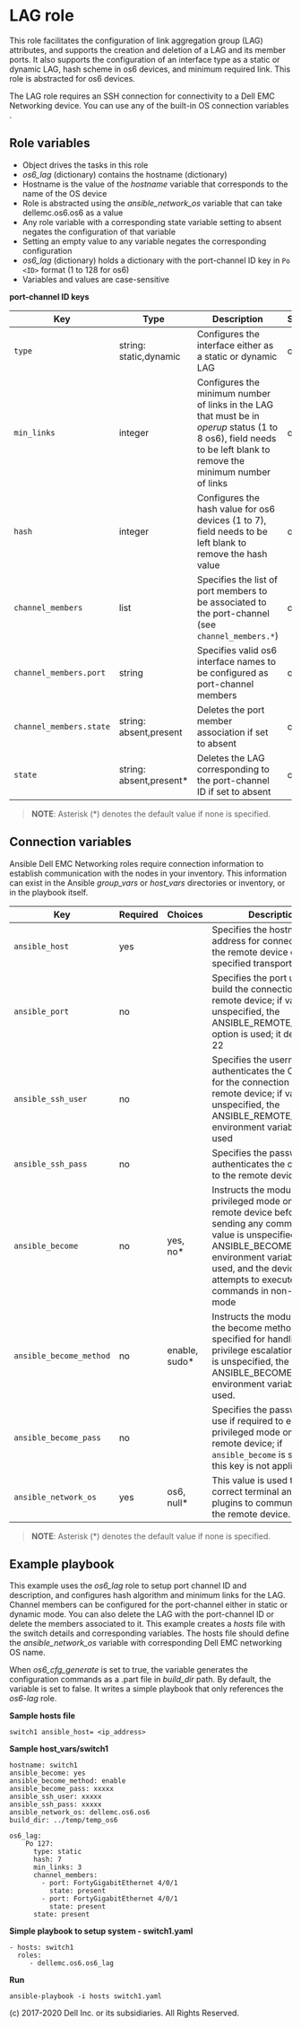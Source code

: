 LAG role
========

This role facilitates the configuration of link aggregation group (LAG) attributes, and supports the creation and deletion of a LAG and its member ports. It also supports the configuration of an interface type as a static or dynamic LAG, hash scheme in os6 devices, and minimum required link. This role is abstracted for os6 devices.

The LAG role requires an SSH connection for connectivity to a Dell EMC Networking device. You can use any of the built-in OS connection variables .


Role variables
--------------

- Object drives the tasks in this role
- *os6_lag* (dictionary) contains the hostname (dictionary)
- Hostname is the value of the *hostname* variable that corresponds to the name of the OS device
- Role is abstracted using the *ansible_network_os* variable that can take dellemc.os6.os6 as a value
- Any role variable with a corresponding state variable setting to absent negates the configuration of that variable
- Setting an empty value to any variable negates the corresponding configuration
- *os6_lag* (dictionary) holds a dictionary with the port-channel ID key in `Po <ID>` format (1 to 128 for os6)
- Variables and values are case-sensitive

**port-channel ID keys**

| Key        | Type                      | Description                                             | Support               |
|------------|---------------------------|---------------------------------------------------------|-----------------------|
| ``type``      | string: static,dynamic      | Configures the interface either as a static or dynamic LAG           | os6 |
| ``min_links`` | integer                       | Configures the minimum number of links in the LAG that must be in *operup* status (1 to 8  os6), field needs to be left blank to remove the minimum number of links | os6 |
| ``hash`` | integer | Configures the hash value for os6 devices (1 to 7), field needs to be left blank to remove the hash value | os6 |
| ``channel_members``  | list  | Specifies the list of port members to be associated to the port-channel (see ``channel_members.*``) | os6 |
| ``channel_members.port`` | string  | Specifies valid os6 interface names to be configured as port-channel members | os6 |
| ``channel_members.state`` | string: absent,present | Deletes the port member association if set to absent | os6 |
| ``state``  | string: absent,present\*           | Deletes the LAG corresponding to the port-channel ID if set to absent | os6 |

> **NOTE**: Asterisk (\*) denotes the default value if none is specified.

Connection variables
--------------------

Ansible Dell EMC Networking roles require connection information to establish communication with the nodes in your inventory. This information can exist in the Ansible *group_vars* or *host_vars* directories or inventory, or in the playbook itself.

| Key         | Required | Choices    | Description                                         |
|-------------|----------|------------|-----------------------------------------------------|
| ``ansible_host`` | yes      |            | Specifies the hostname or address for connecting to the remote device over the specified transport |
| ``ansible_port`` | no       |            | Specifies the port used to build the connection to the remote device; if value is unspecified, the ANSIBLE_REMOTE_PORT option is used; it defaults to 22 |
| ``ansible_ssh_user`` | no       |            | Specifies the username that authenticates the CLI login for the connection to the remote device; if value is unspecified, the ANSIBLE_REMOTE_USER environment variable value is used  |
| ``ansible_ssh_pass`` | no       |            | Specifies the password that authenticates the connection to the remote device.  |
| ``ansible_become`` | no       | yes, no\*   | Instructs the module to enter privileged mode on the remote device before sending any commands; if value is unspecified, the ANSIBLE_BECOME environment variable value is used, and the device attempts to execute all commands in non-privileged mode |
| ``ansible_become_method`` | no       | enable, sudo\*   | Instructs the module to allow the become method to be specified for handling privilege escalation; if value is unspecified, the ANSIBLE_BECOME_METHOD environment variable value is used. |
| ``ansible_become_pass`` | no       |            | Specifies the password to use if required to enter privileged mode on the remote device; if ``ansible_become`` is set to no this key is not applicable. |
| ``ansible_network_os`` | yes      | os6, null\*  | This value is used to load the correct terminal and cliconf plugins to communicate with the remote device. |
> **NOTE**: Asterisk (\*) denotes the default value if none is specified.

Example playbook
----------------

This example uses the *os6_lag* role to setup port channel ID and description, and configures hash algorithm and minimum links for the LAG. Channel members can be configured for the port-channel either in static or dynamic mode. You can also delete the LAG with the port-channel ID or delete the members associated to it. This example creates a *hosts* file with the switch details and corresponding variables. The hosts file should define the *ansible_network_os* variable with corresponding Dell EMC networking OS name.

When *os6_cfg_generate* is set to true, the variable generates the configuration commands as a .part file in *build_dir* path. By default, the variable is set to false. It writes a simple playbook that only references the *os6-lag* role.

**Sample hosts file**

    switch1 ansible_host= <ip_address> 

**Sample host_vars/switch1**

    hostname: switch1
    ansible_become: yes
    ansible_become_method: enable
    ansible_become_pass: xxxxx
    ansible_ssh_user: xxxxx
    ansible_ssh_pass: xxxxx
    ansible_network_os: dellemc.os6.os6
    build_dir: ../temp/temp_os6

    os6_lag:
        Po 127:
          type: static
          hash: 7
          min_links: 3
          channel_members:
            - port: FortyGigabitEthernet 4/0/1
              state: present
            - port: FortyGigabitEthernet 4/0/1
              state: present
          state: present

**Simple playbook to setup system - switch1.yaml**

    - hosts: switch1
      roles:
         - dellemc.os6.os6_lag

**Run**

    ansible-playbook -i hosts switch1.yaml

(c) 2017-2020 Dell Inc. or its subsidiaries.  All Rights Reserved.
